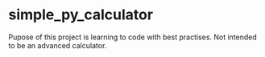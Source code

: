 # simple_py_calculator
Pupose of this project is learning to code with best practises.
Not intended to be an advanced calculator.

